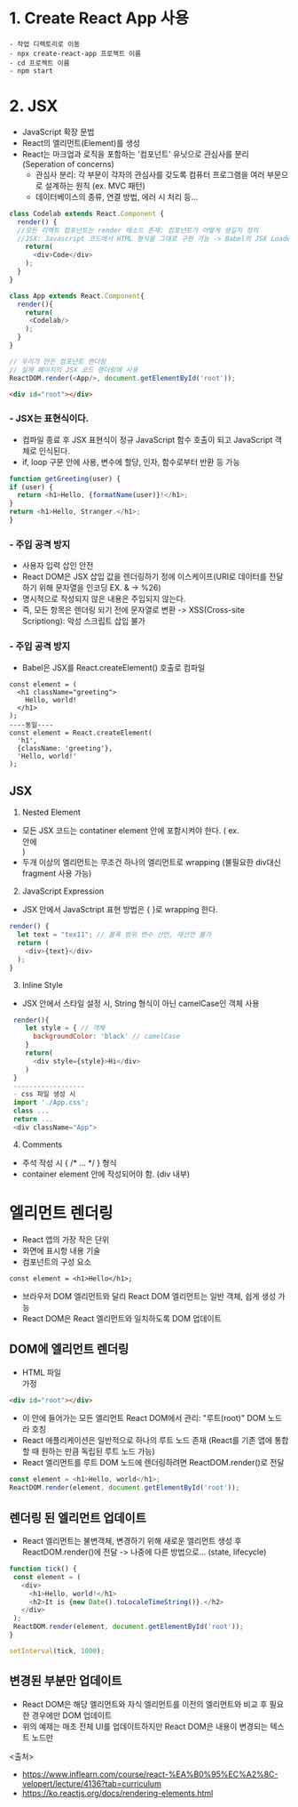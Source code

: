 # 1. Create React App 사용
```
- 작업 디렉토리로 이동
- npx create-react-app 프로젝트 이름
- cd 프로젝트 이름
- npm start
```


# 2. JSX
- JavaScript 확장 문법
- React의 엘리먼트(Element)를 생성
- React는 마크업과 로직을 포함하는 '컴포넌트' 유닛으로 관심사를 분리(Seperation of concerns)
  - 관심사 분리: 각 부문이 각자의 관심사를 갖도록 컴퓨터 프로그램을 여러 부문으로 설계하는 원칙 (ex. MVC 패턴)
  - 데이터베이스의 종류, 연결 방법, 에러 시 처리 등...
  
```javascript
class Codelab extends React.Component {
  render() { 
  //모든 리액트 컴포넌트는 render 메소드 존재: 컴포넌트가 어떻게 생길지 정의 
  //JSX: Javascript 코드에서 HTML 형식을 그대로 구현 가능 -> Babel의 JSX Loadere 형태 코드 변환
    return(
      <div>Code</div>
    );
  }
}

class App extends React.Component{
  render(){
    return(
     <Codelab/>
    );
  }
}

// 우리가 만든 컴포넌트 랜더링
// 실제 페이지의 JSX 코드 랜더링에 사용
ReactDOM.render(<App/>, document.getElementById('root'));
```
```html
<div id="root"></div>
```

### - JSX는 표현식이다.
  - 컴파일 종료 후 JSX 표현식이 정규 JavaScript 함수 호출이 되고 JavaScript 객체로 인식된다.
  - if, loop 구문 안에 사용, 변수에 할당, 인자, 함수로부터 반환 등 가능
  ```javascript
  function getGreeting(user) {
  if (user) {
    return <h1>Hello, {formatName(user)}!</h1>;
  }
  return <h1>Hello, Stranger.</h1>;
}
  ```

### - 주입 공격 방지
- 사용자 입력 삽인 안전
- React DOM은 JSX 삽입 값을 렌더링하기 정에 이스케이프(URI로 데이터를 전달하기 위해 문자열을 인코딩 EX. & -> %26)
- 명시적으로 작성되지 않은 내용은 주입되지 않는다.
- 즉, 모든 항목은 렌더링 되기 전에 문자열로 변환 -> XSS(Cross-site Scriptiong): 악성 스크립트 삽입 불가


### - 주입 공격 방지
- Babel은 JSX를 React.createElement() 호출로 컴파일
```javascrpt
const element = (
  <h1 className="greeting">
    Hello, world!
  </h1>
);
----동일----
const element = React.createElement(
  'h1',
  {className: 'greeting'},
  'Hello, world!'
);

```

## JSX
1. Nested Element
 - 모든 JSX 코드는 contatiner element 안에 포함시켜야 한다. ( ex. <div> 안에 </div> )
 - 두개 이상의 엘리먼트는 무조건 하나의 엘리먼트로 wrapping (불필요한 div대신 fragment 사용 가능)
 
2. JavaScript Expression
 - JSX 안에서 JavaSctript 표현 방법은 { }로 wrapping 한다.
 ```javascript
 render() {
   let text = "tex11"; // 블록 범위 변수 선언, 재선언 불가
   return (
     <div>{text}</div>
   );
 }
 ```
 
3. Inline Style
 - JSX 안에서 스타일 설정 시, String 형식이 아닌 camelCase인 객체 사용
```javascript
 render(){
    let style = { // 객체
      backgroundColor: 'black' // camelCase
    }
    return(
      <div style={style}>Hi</div>
    )
 }
 ------------------
 - css 파일 생성 시
 import './App.css';
 class ...
 return ...
 <div className="App"> 
```
 
4. Comments
 - 주석 작성 시 { /* ... */ } 형식
 - container element 안에 작성되어야 함. (div 내부)
 
 
 # 엘리먼트 렌더링
 - React 앱의 가장 작은 단위
 - 화면에 표시항 내용 기술
 - 컴포넌트의 구성 요소
 ```javscript
 const element = <h1>Hello</h1>;
 ```
 - 브라우저 DOM 엘리먼트와 달리 React DOM 엘리먼트는 일반 객체, 쉽게 생성 가능
 - React DOM은 React 엘리먼트와 일치하도록 DOM 업데이트
 
 ## DOM에 엘리먼트 렌더링
 - HTML 파일 <div> 가정
  ```html
  <div id="root"></div>
  ```
  - 이 안에 들어가는 모든 엘리먼트 React DOM에서 관리: "루트(root)" DOM 노드라 호칭
  - React 애플리케이션은 일반적으로 하나의 루트 노드 존재 (React를 기존 앱에 통합할 때 원하는 만큼 독립된 루트 노드 가능)
  - React 엘리먼트를 루트 DOM 노드에 렌더링하려면 ReactDOM.render()로 전달
  ```javascript
  const element = <h1>Hello, world</h1>;
  ReactDOM.render(element, document.getElementById('root'));
  ```
  
 ## 렌더링 된 엘리먼트 업데이트
 - React 엘리먼트는 불변객체, 변경하기 위해 새로운 엘리먼트 생성 후 ReactDOM.render()에 전달 -> 나중에 다른 방법으로... (state, lifecycle)
 ```javascript
 function tick() {
  const element = (
    <div>
      <h1>Hello, world!</h1>
      <h2>It is {new Date().toLocaleTimeString()}.</h2>
    </div>
  );
  ReactDOM.render(element, document.getElementById('root'));
}

setInterval(tick, 1000);
 ```
 
 ## 변경된 부분만 업데이트
 - React DOM은 해당 엘리먼트와 자식 엘리먼트를 이전의 엘리먼트와 비교 후 필요한 경우에만 DOM 업데이트
 - 위의 예제는 매초 전체 UI를 업데이트하지만 React DOM은 내용이 변경되는 텍스트 노드만 
  
 <출처>
 - https://www.inflearn.com/course/react-%EA%B0%95%EC%A2%8C-velopert/lecture/4136?tab=curriculum
 - https://ko.reactjs.org/docs/rendering-elements.html
 
